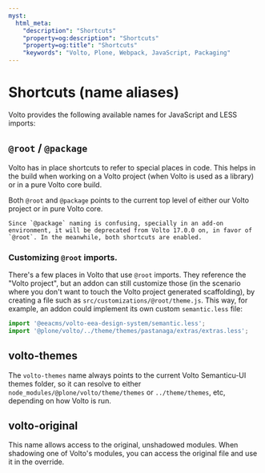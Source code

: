 ```yaml
---
myst:
  html_meta:
    "description": "Shortcuts"
    "property=og:description": "Shortcuts"
    "property=og:title": "Shortcuts"
    "keywords": "Volto, Plone, Webpack, JavaScript, Packaging"
---
```


# Shortcuts (name aliases)

Volto provides the following available names for JavaScript and LESS imports:

## `@root` / `@package`

Volto has in place shortcuts to refer to special places in code. This helps in the build when working on a Volto project (when Volto is used as a library) or in a pure Volto core build.

Both `@root` and `@package` points to the current top level of either our Volto project or in pure Volto core.

```{deprecated} Volto 17.0.0
Since `@package` naming is confusing, specially in an add-on environment, it will be deprecated from Volto 17.0.0 on, in favor of `@root`. In the meanwhile, both shortcuts are enabled.
```

### Customizing `@root` imports.

There's a few places in Volto that use `@root` imports. They reference the "Volto project", but an addon can still customize those (in the scenario where you don't want to touch the Volto project generated scaffolding), by creating a file such as `src/customizations/@root/theme.js`. This way, for example, an addon could implement its own custom `semantic.less` file:

```js
import '@eeacms/volto-eea-design-system/semantic.less';
import '@plone/volto/../theme/themes/pastanaga/extras/extras.less';
```

## volto-themes

The `volto-themes` name always points to the current Volto Semanticu-UI themes folder, so it can resolve to either `node_modules/@plone/volto/theme/themes` or `../theme/themes`, etc, depending on how Volto is run.

## volto-original

This name allows access to the original, unshadowed modules. When shadowing one
of Volto's modules, you can access the original file and use it in the
override.
